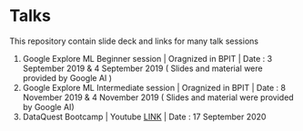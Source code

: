 # Talks
This repository contain slide deck and links for many talk sessions
  1. Google Explore ML Beginner session | Oragnized in BPIT | Date : 3 September 2019 & 4 September 2019 ( Slides and material were provided by Google AI )
  2. Google Explore ML Intermediate session | Oragnized in BPIT | Date : 8 November 2019 & 4 November 2019 ( Slides and material were provided by Google AI)
  3. DataQuest Bootcamp | Youtube [LINK](https://www.youtube.com/watch?v=kTyGBn0TWxQ&list=PL7BoZeDduZuYOQECHI2DKyI1-pqeKsAdm) | Date : 17 September 2020  

